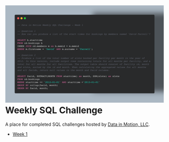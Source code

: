 # ![SQL](https://github.com/robyndwhite/weekly_sql/blob/main/Weekly%20SQL%20Challenge/Week_01.png)  Weekly SQL Challenge

A place for completed SQL challenges hosted by [Data in Motion, LLC](https://www.linkedin.com/company/data-in-motion-llc/).

- [Week 1](https://github.com/robyndwhite/weekly_sql/blob/main/Weekly%20SQL%20Challenge/Week_01.png)
